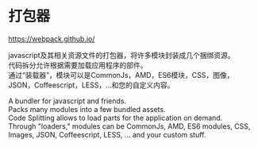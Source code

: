 # 打包器  

https://webpack.github.io/  

javascript及其相关资源文件的打包器，将许多模块封装成几个捆绑资源。  
代码拆分允许根据需要加载应用程序的部件。  
通过“装载器”，模块可以是CommonJs，AMD，ES6模块，CSS，图像，JSON，Coffeescript，LESS，...和您的自定义内容。

A bundler for javascript and friends.   
Packs many modules into a few bundled assets.   
Code Splitting allows to load parts for the application on demand.   
Through "loaders," modules can be CommonJs, AMD, ES6 modules, CSS, Images, JSON, Coffeescript, LESS, ... and your custom stuff.
